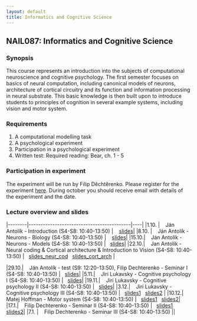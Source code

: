 ```yaml
---
layout: default
title: Informatics and Cognitive Science 
---
```

## NAIL087: Informatics and Cognitive Science

### Synopsis

This course represents an introduction into the subjects of computational neuroscience and cognitive psychology. The first semester focuses on basics of 
neural computation, including canonical models of neurons, architecture of cortical circuitry and its function and information processing
in neural substrate. This basic knowledge is then built upon to introduce students to principles of cognition in several example systems,
including vision and motor system.

### Requirements

1) A computational modelling task <br>
2) A psychological experiment <br>
3) Participation in a psychological experiment <br>
4) Written test: Required reading: Bear, ch. 1 - 5 <br>

### Participation in experiment

The experiment will be run by Filip Děchtěrenko. Please register for the experiment [here](https://www.experimenty-labels.cz/public/participant_create.php?s=19). 
During october you should receive email with details of the experiment and the date.

<!-- ### Asignment

Here you can download the course [assignment](/assets/data/assignment_package_contrast.zip)
-->

### Lecture overview and slides

|--------|-------------------------------------------|----|
|1.10. |  &nbsp;&nbsp; Ján Antolík - Introduction (S4-S8: 10:40-13:50) | &nbsp;&nbsp; [slides](/assets/slides/IKV1Introduction.pdf)|
|8.10. |  &nbsp;&nbsp; Ján Antolík - Neurons - Biology (S4-S8: 10:40-13:50) | &nbsp;&nbsp; [slides](/assets/slides/NeuronsBiology.zip)|
|15.10.|  &nbsp;&nbsp;  Ján Antolík - Neurons - Models (S4-S8: 10:40-13:50) |&nbsp;&nbsp; [slides](/assets/slides/neurons_models.pdf)|
|22.10.|  &nbsp;&nbsp;  Jan Antolik - Neural coding & Cortical architecture & Introduction to Vision  (S4-S8: 10:40-13:50) |&nbsp;&nbsp; [slides_neur_cod](/assets/slides/NeuralCoding.pdf) &nbsp; [slides_cort_arch](/assets/slides/CorticalArchitectures.pdf)  |
<!--|29.10. |  &nbsp;&nbsp;  Ján Antolík - Introduction to Vision Systems (S4-S8: 10:40-13:50) |&nbsp;&nbsp; [slides](/assets/slides/VisualSystemGeneralOverview.pdf) |-->
|29.10.|  &nbsp;&nbsp;  Ján Antolík - test (S9: 12:20-13:50), Filip Dechterenko - Seminar I (S4-S8: 10:40-13:50) |&nbsp;&nbsp; [slides](/assets/slides/EyeTracking.pptx)|
|5.11.|  &nbsp;&nbsp;  Jiri Lukavsky - Cognitive psychology I (S4-S8: 10:40-13:50) |&nbsp;&nbsp; [slides](/assets/slides/ikv00_history_methods.pdf )|
|19.11.|  &nbsp;&nbsp;  Jiri Lukavsky - Cognitive psychology II (S4-S8: 10:40-13:50) |&nbsp;&nbsp; [slides](/assets/slides/ikv02_perception.pdf)|
|3.12.|  &nbsp;&nbsp;  Jiri Lukavsky - Cognitive psychology III (S4-S8: 10:40-13:50) |&nbsp;&nbsp; [slides1](/assets/slides/ikv03_attention.pdf) &nbsp; [slides2](/assets/slides/ikv04_memory.pdf) | 
|10.12.|  &nbsp;&nbsp;  Matej Hoffman - Motor system (S4-S8: 10:40-13:50) |&nbsp;&nbsp; [slides1](/assets/slides/Hoffmann_InformaticsCogScience_2019_Part1_MotorSystem.pdf) &nbsp; [slides2](https://www.dropbox.com/s/0caw7owird1qaxq/Hoffmann_InformaticsCogScience_2019_Part2_HumanoidRobotics.pdf?dl=0)|
|17.1.|  &nbsp;&nbsp;  Filip Dechterenko - Seminar II (S4-S8: 10:40-13:50) |&nbsp;&nbsp; [slides1](/assets/slides/Psychophysics.pptx) &nbsp; [slides2](/assets/slides/IBO_novideos.pptx)|
|7.1.  |  &nbsp;&nbsp; Filip Dechterenko - Seminar III (S4-S8: 10:40-13:50) ||

